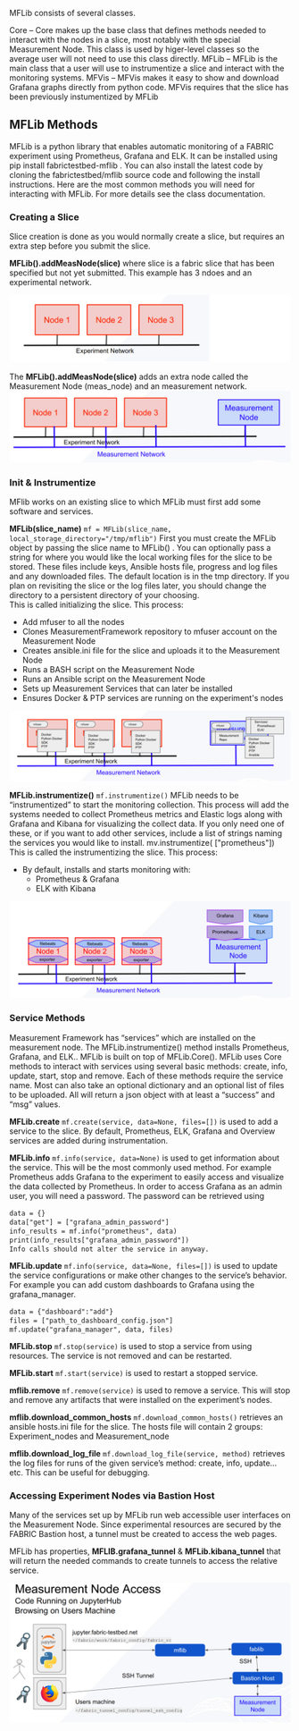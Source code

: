 MFLib consists of several classes.

Core – Core makes up the base class that defines methods needed to interact with the nodes in a slice, most notably with the special Measurement Node. This class is used by higer-level classes so the average user will not need to use this class directly.
MFLib – MFLib is the main class that a user will use to instrumentize a slice and interact with the monitoring systems.
MFVis – MFVis makes it easy to show and download Grafana graphs directly from python code. MFVis requires that the slice has been previously instumentized by MFLib


## MFLib Methods
MFLib is a python library that enables automatic monitoring of a FABRIC experiment using Prometheus, Grafana and ELK. It can be installed using pip install fabrictestbed-mflib . You can also install the latest code by cloning the fabrictestbed/mflib source code and following the install instructions. Here are the most common methods you will need for interacting with MFLib. For more details see the class documentation.

### Creating a Slice
Slice creation is done as you would normally create a slice, but requires an extra step before you submit the slice.

**MFLib().addMeasNode(slice)** where slice is a fabric slice that has been specified but not yet submitted. This example has 3 ndoes and an experimental network.

![image](images/3nodes.png)

The **MFLib().addMeasNode(slice)** adds an extra node called the Measurement Node (meas_node) and an measurement network.
![image](images/3nodes_add_meas.png)


### Init & Instrumentize
MFlib works on an existing slice to which MFLib must first add some software and services.

**MFLib(slice_name)**  `mf = MFLib(slice_name, local_storage_directory="/tmp/mflib")` First you must create the MFLib object by passing the slice name to MFLib() . You can optionally pass a string for where you would like the local working files for the slice to be stored. These files include keys, Ansible hosts file, progress and log files and any downloaded files. The default location is in the tmp directory. If you plan on revisiting the slice or the log files later, you should change the directory to a persistent directory of your choosing.  
This is called initializing the slice. This process:
* Add mfuser to all the nodes
* Clones MeasurementFramework repository to mfuser account on the Measurement Node
* Creates ansible.ini file for the slice and uploads it to the Measurement Node
* Runs a BASH script on the Measurement Node
* Runs an Ansible script on the Measurement Node
* Sets up Measurement Services that can later be installed
* Ensures Docker & PTP services are running on the experiment's nodes

![image](images/3nodes_ini.png)

**MFLib.instrumentize()**  `mf.instrumentize()` MFLib needs to be “instrumentized” to start the monitoring collection. This process will add the systems needed to collect Prometheus metrics and Elastic logs along with Grafana and Kibana for visualizing the collect data. If you only need one of these, or if you want to add other services, include a list of strings naming the services you would like to install. mv.instrumentize( ["prometheus"])
This is called the instrumentizing the slice. This process:
* By default, installs and starts monitoring with: 
  * Prometheus & Grafana
  * ELK with Kibana

![image](images/3nodes_inst.png)

### Service Methods
Measurement Framework has “services” which are installed on the measurement node. The MFLib.instrumentize() method installs Prometheus, Grafana, and ELK..
MFLib is built on top of MFLib.Core(). MFLib uses Core methods to interact with services using several basic methods: create, info, update, start, stop and remove.
Each of these methods require the service name. Most can also take an optional dictionary and an optional list of files to be uploaded. All will return a json object with at least a “success” and “msg” values.

**MFLib.create**  `mf.create(service, data=None, files=[])` is used to add a service to the slice. By default, Prometheus, ELK, Grafana and Overview services are added during instrumentation.

**MFLib.info**  `mf.info(service, data=None)` is used to get information about the service. This will be the most commonly used method. For example Prometheus adds Grafana to the experiment to easily access and visualize the data collected by Prometheus. In order to access Grafana as an admin user, you will need a password. The password can be retrieved using

```
data = {}
data["get"] = ["grafana_admin_password"]
info_results = mf.info("prometheus", data)
print(info_results["grafana_admin_password"])
Info calls should not alter the service in anyway.
```

**MFLib.update**  `mf.info(service, data=None, files=[])` is used to update the service configurations or make other changes to the service’s behavior. For example you can add custom dashboards to Grafana using the grafana_manager.
```
data = {"dashboard":"add"}
files = ["path_to_dashboard_config.json"]
mf.update("grafana_manager", data, files)
```
**MFLib.stop**  `mf.stop(service)` is used to stop a service from using resources. The service is not removed and can be restarted.

**MFLib.start**  `mf.start(service)` is used to restart a stopped service.

**mflib.remove**  `mf.remove(service)` is used to remove a service. This will stop and remove any artifacts that were installed on the experiment’s nodes.

**mflib.download_common_hosts**  `mf.download_common_hosts()` retrieves an ansible hosts.ini file for the slice. The hosts file will contain 2 groups: Experiment_nodes and Measurement_node

**mflib.download_log_file**  `mf.download_log_file(service, method)` retrieves the log files for runs of the given service’s method: create, info, update…etc. This can be useful for debugging.


### Accessing Experiment Nodes via Bastion Host

Many of the services set up by MFLib run web accessible user interfaces on the Measurement Node. Since experimental resources are secured by the FABRIC Bastion host, a tunnel must be created to access the web pages. 

MFLib has properties, **MFLIB.grafana_tunnel** & **MFLib.kibana_tunnel** that will return the needed commands to create tunnels to access the relative service. 

![image](images/keys.png)